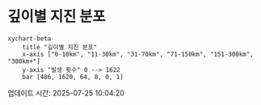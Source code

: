 # 깊이별 지진 분포

```mermaid
xychart-beta
    title "깊이별 지진 분포"
    x-axis ["0-10km", "11-30km", "31-70km", "71-150km", "151-300km", "300km+"]
    y-axis "발생 횟수" 0 --> 1622
    bar [486, 1620, 64, 8, 0, 1]
```

업데이트 시간: 2025-07-25 10:04:20
